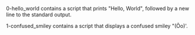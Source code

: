 0-hello_world contains a script that prints "Hello, World", followed by a new line to the standard output.

1-confused_smiley contains a script that displays a confused smiley "(Ôo)'.
